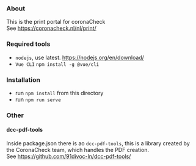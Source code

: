 ### About
This is the print portal for coronaCheck  
See https://coronacheck.nl/nl/print/

### Required tools
- `nodejs`, use latest. https://nodejs.org/en/download/
- `Vue CLI` `npm install -g @vue/cli`
  
### Installation
- run `npm install` from this directory
- run `npm run serve`

### Other

#### dcc-pdf-tools
Inside package.json there is ao `dcc-pdf-tools`, this is a library 
created by the CoronaCheck team, which handles the PDF creation.  
See https://github.com/91divoc-ln/dcc-pdf-tools/